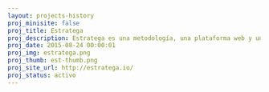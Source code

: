 ```yaml
---
layout: projects-history
proj_minisite: false
proj_title: Estratega
proj_description: Estratega es una metodología, una plataforma web y un taller, que buscan aumentar la efectividad en la incidencia organizaciones que trabajan en el ámbito público. Con esta herramienta logrararás definir objetivos claros de acción que te ayuden a cumplir de mejor manera tus metas, una mayor conexión con actores sociales con los que te deberías relacionar, optimizar de presupuesto organizacional y usar mejor tus recursos humanos.
proj_date: 2015-08-24 00:00:01
proj_img: estratega.png
proj_thumb: est-thumb.png
proj_site_url: http://estratega.io/
proj_status: activo
---
```

